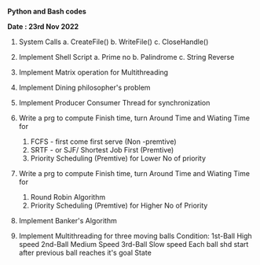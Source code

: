 **Python and Bash codes**

**Date : 23rd Nov 2022**

1. System Calls
   a. CreateFile()
   b. WriteFile()
   c. CloseHandle()
   
2. Implement Shell Script
   a. Prime no
   b. Palindrome
   c. String Reverse
   
3. Implement Matrix operation for Multithreading

4. Implement Dining philosopher's problem

5. Implement Producer Consumer Thread for synchronization

6. Write a prg to compute Finish time, turn Around Time and Wiating Time for 
   1. FCFS - first come first serve (Non -premtive)
   2. SRTF - or SJF/ Shortest Job First (Premtive)
   3. Priority Scheduling (Premtive) for Lower No of priority
   
7. Write a prg to compute Finish time, turn Around Time and Wiating Time for 
   1. Round Robin Algorithm 
   2. Priority Scheduling (Premtive) for Higher No of Priority
   
8. Implement Banker's Algorithm

9. Implement Multithreading for three moving balls 
   Condition: 1st-Ball High speed 2nd-Ball Medium Speed 3rd-Ball Slow speed 
              Each ball shd start after previous ball reaches it's goal State
   
   
